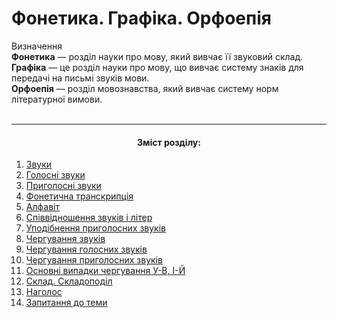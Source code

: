 # Фонетика. Графіка. Орфоепія

<div class="eoz-wrap">
<span class="eoz">Визначення</span>
<div class="eoz-text">
<b>Фонетика</b> — роздiл науки про мову, який вивчає її звуковий склад.<br>
<b>Графiка</b> — це роздiл науки про мову, що вивчає систему знакiв
для передачi на письмi звукiв мови.<br>
<b>Орфоепія</b> — розділ мовознавства, який вивчає систему норм літературної вимови.
</div>
</div>

<br>
<hr>
<center><h4>Зміст розділу:</h4></center>

1. [Звуки](golosn_zvuki.md)
  1. [Голосні звуки](golosn_zvuki.md)
  2. [Приголосні звуки](prigolosn_zvuki.md)
2. [Фонетична транскрипція](fonetichna_transkriptsya.md)
3. [Алфавіт](alfavt.md)
4. [Співвідношення звуків і літер](spvvdnoshennya_zvukv__lter.md)
5. [Уподібнення приголосних звуків](upodbnennya_prigolosnih_zvukv.md)
6. [Чергування звуків](cherguvannya_golosnih_zvukv.md)
  1. [Чергування голосних звуків](cherguvannya_golosnih_zvukv.md)
  2. [Чергування приголосних звуків](cherguvannya_prigolosnih_zvukv.md)
7. [Основні випадки чергування У-В, І-Й](osnovn_vipadki_cherguvannya_u-v,_-i.md)
8. [Склад. Складоподіл](sklad_skladopodl.md)
9. [Наголос](nagolos.md)
10. [Запитання до теми](zapitannya_do_temi.md)